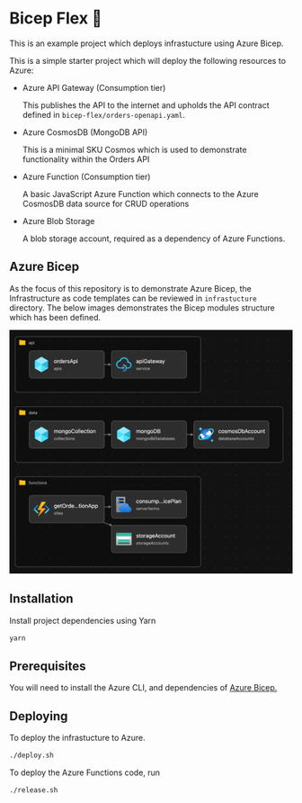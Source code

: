 # Bicep Flex 💪

This is an example project which deploys infrastucture using Azure Bicep.

This is a simple starter project which will deploy the following resources to Azure:

- Azure API Gateway (Consumption tier)

  This publishes the API to the internet and upholds the API contract defined in `bicep-flex/orders-openapi.yaml`.

- Azure CosmosDB (MongoDB API)

  This is a minimal SKU Cosmos which is used to demonstrate functionality within the Orders API

- Azure Function (Consumption tier)

  A basic JavaScript Azure Function which connects to the Azure CosmosDB data source for CRUD operations

- Azure Blob Storage

  A blob storage account, required as a dependency of Azure Functions.

## Azure Bicep

As the focus of this repository is to demonstrate Azure Bicep, the Infrastructure as code templates can be reviewed in `infrastucture` directory. The below images demonstrates the Bicep modules structure which has been defined.

![Infrastructure diagram](assets/infra.png "Infrastructure")

## Installation

Install project dependencies using Yarn

```bash
yarn
```

## Prerequisites

You will need to install the Azure CLI, and dependencies of [Azure Bicep.](https://learn.microsoft.com/en-us/azure/azure-resource-manager/bicep/install)

## Deploying

To deploy the infrastucture to Azure.

```bash
./deploy.sh
```

To deploy the Azure Functions code, run

```bash
./release.sh
```
